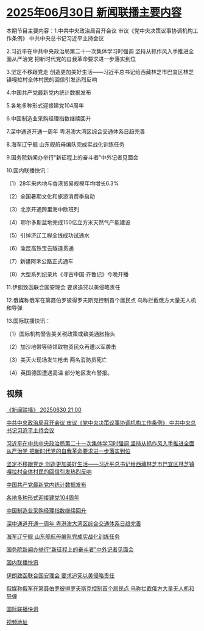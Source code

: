 # [2025年06月30日 新闻联播主要内容](https://tv.cctv.com/lm/xwlb/day/20250630.shtml)

本期节目主要内容：1.中共中央政治局召开会议 审议《党中央决策议事协调机构工作条例》 中共中央总书记习近平主持会议

2.习近平在中共中央政治局第二十一次集体学习时强调 坚持从抓作风入手推进全面从严治党 把新时代党的自我革命要求进一步落实到位

3.坚定不移跟党走 创造更加美好生活——习近平总书记给西藏林芝市巴宜区林芝镇嘎拉村全体村民的回信引发热烈反响

4.中国共产党最新党内统计数据发布

5.各地多种形式迎接建党104周年

6.中国制造业采购经理指数继续回升

7.深中通道开通一周年 粤港澳大湾区综合交通体系日趋完善

8.海军辽宁舰 山东舰航母编队完成实战化训练任务

9.国务院新闻办举行“新征程上的奋斗者”中外记者见面会

10.国内联播快讯：

（1）28年来内地与香港贸易规模年均增长6.3%

（2）全国暑期文化和旅游消费季启动

（3）北京开通跨里海中欧班列

（4）鄂尔多斯盆地完成150亿立方米天然气产能建设

（5）引绰济辽工程全线成功试通水

（6）渝昆高铁宝云隧道贯通

（7）新疆阿禾公路正式通车

（8）大型系列纪录片《寻古中国·齐鲁记》今晚开播

11.伊朗致函联合国安理会 要求追究以美侵略责任

12.俄媒称俄军在第聂伯罗彼得罗夫斯克控制首个居民点 乌称拦截俄方大量无人机和导弹

13.国际联播快讯：

（1）国际机构警告美关税政策或致美通胀抬头

（2）加沙地带等待领取物资民众再遭以军袭击

（3）美灭火现场发生枪击 两名消防员死亡

（4）英国德国遭遇高温 部分地区发布警报。

## 视频

[《新闻联播》 20250630 21:00](https://tv.cctv.com/2025/06/30/VIDEhl3DXT8NbzFjc9jU62Gu250630.shtml)

[中共中央政治局召开会议 审议《党中央决策议事协调机构工作条例》 中共中央总书记习近平主持会议](https://tv.cctv.com/2025/06/30/VIDEvCmGNUGPUMCFYhI6g7V5250630.shtml)

[习近平在中共中央政治局第二十一次集体学习时强调 坚持从抓作风入手推进全面从严治党 把新时代党的自我革命要求进一步落实到位](https://tv.cctv.com/2025/06/30/VIDE7CRebZ29Gv7kZ9AVnNY9250630.shtml)

[坚定不移跟党走 创造更加美好生活——习近平总书记给西藏林芝市巴宜区林芝镇嘎拉村全体村民的回信引发热烈反响](https://tv.cctv.com/2025/06/30/VIDEpOyEK4GXvZ8hPn5wtTwe250630.shtml)

[中国共产党最新党内统计数据发布](https://tv.cctv.com/2025/06/30/VIDENNRVqxIRD8d8F8KeTFhr250630.shtml)

[各地多种形式迎接建党104周年](https://tv.cctv.com/2025/06/30/VIDEt2kweqd5zEPStw4YLTWn250630.shtml)

[中国制造业采购经理指数继续回升](https://tv.cctv.com/2025/06/30/VIDEukRJIvzDNgHQzrE1SNi8250630.shtml)

[深中通道开通一周年 粤港澳大湾区综合交通体系日趋完善](https://tv.cctv.com/2025/06/30/VIDE5CjYW8a2uj8hPfAj3PEf250630.shtml)

[海军辽宁舰 山东舰航母编队完成实战化训练任务](https://tv.cctv.com/2025/06/30/VIDE8SPfLOoZeUj479anasDV250630.shtml)

[国务院新闻办举行“新征程上的奋斗者”中外记者见面会](https://tv.cctv.com/2025/06/30/VIDEQveAwOc9JmWNCfXs7LXL250630.shtml)

[国内联播快讯](https://tv.cctv.com/2025/06/30/VIDE7bxVQl1Ct9NPiznbWfgy250630.shtml)

[伊朗致函联合国安理会 要求追究以美侵略责任](https://tv.cctv.com/2025/06/30/VIDECKKbPG89keubhAvqjmLT250630.shtml)

[俄媒称俄军在第聂伯罗彼得罗夫斯克控制首个居民点 乌称拦截俄方大量无人机和导弹](https://tv.cctv.com/2025/06/30/VIDEv0apvHl8E4AhUYbU9SRp250630.shtml)

[国际联播快讯](https://tv.cctv.com/2025/06/30/VIDEUmVmKW1nwQKR1H5YmeZZ250630.shtml)

[视频地址](https://tv.cctv.com/lm/xwlb/day/20250630.shtml) 

